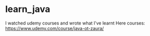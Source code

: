 # learn_java
I watched udemy courses and wrote what I've learnt
Here courses:
https://www.udemy.com/course/java-ot-zaura/
